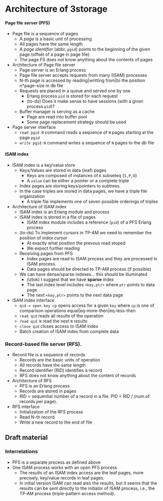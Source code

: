 #  Architecture of 3storage

#### Page file server (PFS)

* Page file is a sequence of pages
   * A *page* is a basic unit of processing
   * All pages have the same length
   * A *page identifier* (abbr. `pgid`) points to the beginning of the given page (offset of a page in page file)
   * The page FS does not know anything about the contents of pages
* Architecture of Page file server
   * Page server is an Erlang process
   * Page file server accepts requests from many (ISAM) processes
   * N-th page is accessed by reading|writting from|to the position n*page-size in db file
   * Requests are placed in a queue and served one by one
       * Erlang process `pid` is stored for each request
       * (to-do) Does it make sense to have sessions (with a given process `pid`)?
   * Buffer manager is serving as a cache
       * Page are read into buffer pool
       * Some page replacement strategy should be used
* Page server interface
   * `read pgid N` command reads a sequence of `N` pages starting at the page `pgid`
   * `write pgid N` command writes a sequence of `N` pages to the db file

#### ISAM index

* ISAM index is a key/value store
   * Keys/Values are stored in data (leaf) pages
       * Keys are composed of instances of `K` subseteq {`S,P,O`}
       * A `value` can be either a pointer or a complete triple
   * Index pages are storing keys/pointers to subtrees
   * In the case triples are stored in data pages, we have a triple file organization
       * A triple file implements one of seven possible orderings of triples
* Architecture of ISAM index
  * ISAM index is an Erlang module and process
  * ISAM index is stored in a file of pages
       * ISAM index module includes a reference (`pid`) of a PFS Erlang process
  * (to-do) To implement *cursors* in TP-AM we need to remember the position of *index cursor*
       * At exactly what position the prevous read stoped
       * We expect further reading
  * Receiving pages from PFS
       * Index pages are read to ISAM process and they are processed in ISAM process.
       * Data pages should be directed to TP-AM process (if possible)
  * We can have dense/sparse indexes... this should be illuminated
       * (iztok) I suggest that we have **sparse** index
       * The last index level includes `<key,ptr>` where `ptr` points to data page
       * The next `<key,ptr>` points to the next data page
* ISAM index interface
  * `qid = open key cp` opens access for a given `key` where `cp` is one of comparison operations equal|eq-more-then|eq-less-then
  * `read qid` reads all results of the operation
  * `ŕead qid N` read the next `N` results
  * `close qid` closes access to ISAM index
  * Batch creation of ISAM index from complete data

### Record-based file server (RFS).

* Record file is a sequence of records
   * Records are the basic units of operation
   * All records have the same length
   * Record identifier (RID) identifies a record
   * RFS does not know anything about the content of records
* Architecture of RFS
   * PFS is an Erlang process
   * Records are stored in pages
   * RID = sequential number of a record in a file. PID = RID / (num.of records per page).
* RFS interface
   * Initialization of the RFS process
   * Read N-th record
   * Write a new record to the end of file


## Draft material

### Interrelations

* PFS is a separate process as defined above
* One ISAM process works with an open PFS process
   * The results of an ISAM index access are the leaf pages, more precisely, key/value records in leaf pages.
   * In initial version ISAM can read also the results, but it seems that the results can be sent directly to the initiator of ISAM process, i.e., the TP-AM process (triple-pattern access method).
